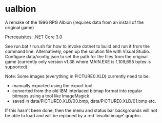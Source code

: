 # ualbion
A remake of the 1996 RPG Albion (requires data from an install of the original game)

Prerequisites: .NET Core 3.0

See run.bat / run.sh for how to invoke dotnet to build and run it from the command line. Alternatively, open up the solution file with Visual Studio.
Configure data/config.json to set the path for the files from the original game (currently only version v1.38 where MAIN.EXE is 1,109,655 bytes is supported)


Note: Some images (everything in PICTURE0.XLD) currently need to be:
* manually exported using the export tool
* converted from the old IBM interlaced bitmap format into regular bitmaps using a tool like ImageMagick
* saved in data/PICTURE0.XLD/00.bmp, data/PICTURE0.XLD/01.bmp etc. 

If this hasn't been done, then the menu and status bar backgrounds will not be able to load and will be replaced by a red 'invalid image' graphic.
